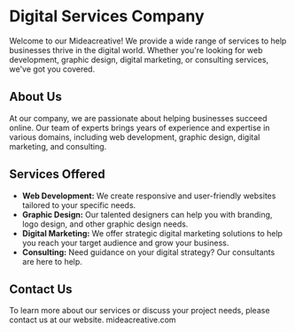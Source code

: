 # Digital Services Company

Welcome to our Mideacreative! We provide a wide range of services to help businesses thrive in the digital world. Whether you're looking for web development, graphic design, digital marketing, or consulting services, we've got you covered.

## About Us

At our company, we are passionate about helping businesses succeed online. Our team of experts brings years of experience and expertise in various domains, including web development, graphic design, digital marketing, and consulting.

## Services Offered

- **Web Development:** We create responsive and user-friendly websites tailored to your specific needs.
- **Graphic Design:** Our talented designers can help you with branding, logo design, and other graphic design needs.
- **Digital Marketing:** We offer strategic digital marketing solutions to help you reach your target audience and grow your business.
- **Consulting:** Need guidance on your digital strategy? Our consultants are here to help.

## Contact Us

To learn more about our services or discuss your project needs, please contact us at our website. mideacreative.com
